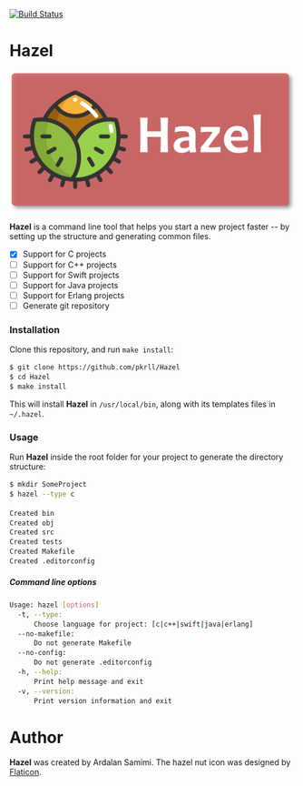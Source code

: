 [![Build Status](https://travis-ci.org/pkrll/Hazel.svg?branch=master)](https://travis-ci.org/pkrll/Hazel)
# Hazel

<img src=".assets/hazel.png" data-canonical-src=".assets/hazel.png" />

**Hazel** is a command line tool that helps you start a new project faster -- by setting up the structure and generating common files.

- [x] Support for C projects
- [ ] Support for C++ projects
- [ ] Support for Swift projects
- [ ] Support for Java projects
- [ ] Support for Erlang projects
- [ ] Generate git repository

### Installation

Clone this repository, and run ``make install``:

```bash
$ git clone https://github.com/pkrll/Hazel
$ cd Hazel
$ make install
```

This will install **Hazel** in ``/usr/local/bin``, along with its templates files in ``~/.hazel``.

### Usage

Run **Hazel** inside the root folder for your project to generate the directory structure:

```bash
$ mkdir SomeProject
$ hazel --type c

Created bin
Created obj
Created src
Created tests
Created Makefile
Created .editorconfig
```

##### Command line options

```bash
Usage: hazel [options]
  -t, --type:
      Choose language for project: [c|c++|swift|java|erlang]
  --no-makefile:
      Do not generate Makefile
  --no-config:
      Do not generate .editorconfig
  -h, --help:
      Print help message and exit
  -v, --version:
      Print version information and exit
```

# Author

**Hazel** was created by Ardalan Samimi. The hazel nut icon was designed by [Flaticon](https://www.flaticon.com).
